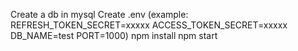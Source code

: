 Create a db in mysql
Create .env (example: 
REFRESH_TOKEN_SECRET=xxxxx
ACCESS_TOKEN_SECRET=xxxxx
DB_NAME=test
PORT=1000)
npm install
npm start
